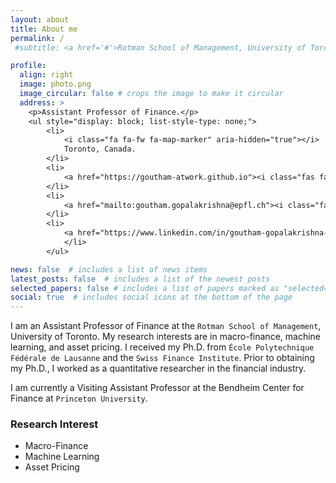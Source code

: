 ```yaml
---
layout: about
title: About me
permalink: /
 #subtitle: <a href='#'>Rotman School of Management, University of Toronto</a>.

profile:
  align: right
  image: photo.png
  image_circular: false # crops the image to make it circular
  address: >
    <p>Assistant Professor of Finance.</p>
    <ul style="display: block; list-style-type: none;">
        <li>
            <i class="fa fa-fw fa-map-marker" aria-hidden="true"></i>
            Toronto, Canada.
        </li>
        <li>
            <a href="https://goutham-atwork.github.io"><i class="fas fa-fw fa-link" aria-hidden="true"></i> Website</a>
        </li>
        <li>
            <a href="mailto:goutham.gopalakrishna@epfl.ch"><i class="fas fa-fw fa-envelope" aria-hidden="true"></i> Email</a>
        </li>
        <li>
            <a href="https://www.linkedin.com/in/goutham-gopalakrishna-595b7432"><i class="fab fa-fw fa-linkedin" aria-hidden="true"></i> LinkedIn</a></li><li><a href="https://github.com/goutham-fin"><i class="fab fa-fw fa-github" aria-hidden="true"></i> Github</a>
            </li>
        </ul>

news: false  # includes a list of news items
latest_posts: false  # includes a list of the newest posts
selected_papers: false # includes a list of papers marked as "selected={true}"
social: true  # includes social icons at the bottom of the page
---
```


I am an Assistant Professor of Finance at the `Rotman School of Management`, University of Toronto. My research interests are in macro-finance, machine learning, and asset pricing. I received my Ph.D. from `École Polytechnique Fédérale de Lausanne` and the `Swiss Finance Institute`. Prior to obtaining my Ph.D., I worked as a quantitative researcher in the financial industry. 

I am currently a Visiting Assistant Professor at the Bendheim Center for Finance at `Princeton University`.



### Research Interest
* Macro-Finance
* Machine Learning
* Asset Pricing
